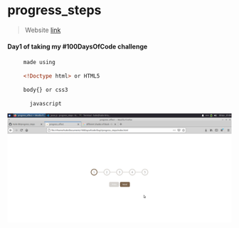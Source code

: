 # progress_steps
>Website [link ](https://haile-08.github.io/progress_steps/)

#### Day1 of taking my #100DaysOfCode challenge 

````bash
     made using 
````
```html
     <!Doctype html> or HTML5
````
```css
     body{} or css3
```
```javascript 
       javascript
```
![website](image/prog.png)